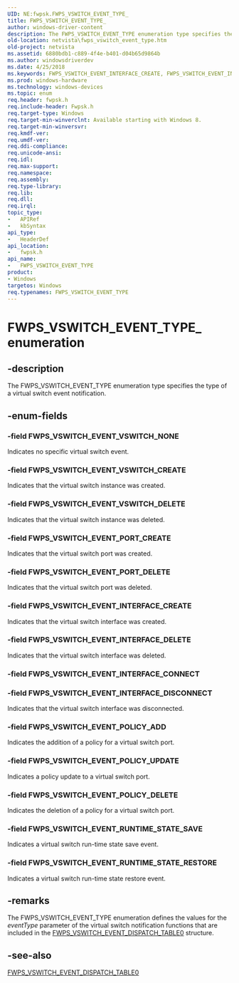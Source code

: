 ```yaml
---
UID: NE:fwpsk.FWPS_VSWITCH_EVENT_TYPE_
title: FWPS_VSWITCH_EVENT_TYPE_
author: windows-driver-content
description: The FWPS_VSWITCH_EVENT_TYPE enumeration type specifies the type of a virtual switch event notification.
old-location: netvista\fwps_vswitch_event_type.htm
old-project: netvista
ms.assetid: 6880bdb1-c889-4f4e-b401-d04b65d9864b
ms.author: windowsdriverdev
ms.date: 4/25/2018
ms.keywords: FWPS_VSWITCH_EVENT_INTERFACE_CREATE, FWPS_VSWITCH_EVENT_INTERFACE_DELETE, FWPS_VSWITCH_EVENT_INTERFACE_DISCONNECT, FWPS_VSWITCH_EVENT_POLICY_ADD, FWPS_VSWITCH_EVENT_POLICY_DELETE, FWPS_VSWITCH_EVENT_POLICY_UPDATE, FWPS_VSWITCH_EVENT_PORT_CREATE, FWPS_VSWITCH_EVENT_PORT_DELETE, FWPS_VSWITCH_EVENT_RUNTIME_STATE_RESTORE, FWPS_VSWITCH_EVENT_RUNTIME_STATE_SAVE, FWPS_VSWITCH_EVENT_TYPE, FWPS_VSWITCH_EVENT_TYPE enumeration [Network Drivers Starting with Windows Vista], FWPS_VSWITCH_EVENT_TYPE_, FWPS_VSWITCH_EVENT_VSWITCH_CREATE, FWPS_VSWITCH_EVENT_VSWITCH_DELETE, FWPS_VSWITCH_EVENT_VSWITCH_NONE, fwpsk/FWPS_VSWITCH_EVENT_INTERFACE_CREATE, fwpsk/FWPS_VSWITCH_EVENT_INTERFACE_DELETE, fwpsk/FWPS_VSWITCH_EVENT_INTERFACE_DISCONNECT, fwpsk/FWPS_VSWITCH_EVENT_POLICY_ADD, fwpsk/FWPS_VSWITCH_EVENT_POLICY_DELETE, fwpsk/FWPS_VSWITCH_EVENT_POLICY_UPDATE, fwpsk/FWPS_VSWITCH_EVENT_PORT_CREATE, fwpsk/FWPS_VSWITCH_EVENT_PORT_DELETE, fwpsk/FWPS_VSWITCH_EVENT_RUNTIME_STATE_RESTORE, fwpsk/FWPS_VSWITCH_EVENT_RUNTIME_STATE_SAVE, fwpsk/FWPS_VSWITCH_EVENT_TYPE, fwpsk/FWPS_VSWITCH_EVENT_VSWITCH_CREATE, fwpsk/FWPS_VSWITCH_EVENT_VSWITCH_DELETE, fwpsk/FWPS_VSWITCH_EVENT_VSWITCH_NONE, netvista.fwps_vswitch_event_type
ms.prod: windows-hardware
ms.technology: windows-devices
ms.topic: enum
req.header: fwpsk.h
req.include-header: Fwpsk.h
req.target-type: Windows
req.target-min-winverclnt: Available starting with Windows 8.
req.target-min-winversvr: 
req.kmdf-ver: 
req.umdf-ver: 
req.ddi-compliance: 
req.unicode-ansi: 
req.idl: 
req.max-support: 
req.namespace: 
req.assembly: 
req.type-library: 
req.lib: 
req.dll: 
req.irql: 
topic_type:
-	APIRef
-	kbSyntax
api_type:
-	HeaderDef
api_location:
-	fwpsk.h
api_name:
-	FWPS_VSWITCH_EVENT_TYPE
product:
- Windows
targetos: Windows
req.typenames: FWPS_VSWITCH_EVENT_TYPE
---
```


# FWPS_VSWITCH_EVENT_TYPE_ enumeration


## -description


The FWPS_VSWITCH_EVENT_TYPE enumeration type specifies the type of a virtual switch event notification.


## -enum-fields




### -field FWPS_VSWITCH_EVENT_VSWITCH_NONE

Indicates no specific virtual switch event.


### -field FWPS_VSWITCH_EVENT_VSWITCH_CREATE

Indicates that the virtual switch instance was created.




### -field FWPS_VSWITCH_EVENT_VSWITCH_DELETE

Indicates that the virtual switch instance was deleted.




### -field FWPS_VSWITCH_EVENT_PORT_CREATE

Indicates that the virtual switch port was created.




### -field FWPS_VSWITCH_EVENT_PORT_DELETE

Indicates that the virtual switch port was deleted.




### -field FWPS_VSWITCH_EVENT_INTERFACE_CREATE

Indicates that the virtual switch interface was created.




### -field FWPS_VSWITCH_EVENT_INTERFACE_DELETE

Indicates that the virtual switch interface was deleted.




### -field FWPS_VSWITCH_EVENT_INTERFACE_CONNECT


### -field FWPS_VSWITCH_EVENT_INTERFACE_DISCONNECT

Indicates that the virtual switch interface was disconnected.




### -field FWPS_VSWITCH_EVENT_POLICY_ADD

Indicates the addition of a policy for a virtual switch port.


### -field FWPS_VSWITCH_EVENT_POLICY_UPDATE

Indicates a policy update to a virtual switch port.



### -field FWPS_VSWITCH_EVENT_POLICY_DELETE

Indicates the deletion of a policy for a virtual switch port.


### -field FWPS_VSWITCH_EVENT_RUNTIME_STATE_SAVE

Indicates a virtual switch run-time state save event.


### -field FWPS_VSWITCH_EVENT_RUNTIME_STATE_RESTORE

Indicates a virtual switch run-time state restore event.


## -remarks



The 
    FWPS_VSWITCH_EVENT_TYPE  enumeration defines the values for the <i>eventType</i> parameter of the  virtual switch notification functions that are included in the <a href="https://msdn.microsoft.com/library/windows/hardware/hh451263">FWPS_VSWITCH_EVENT_DISPATCH_TABLE0</a> structure.




## -see-also




<a href="https://msdn.microsoft.com/library/windows/hardware/hh451263">FWPS_VSWITCH_EVENT_DISPATCH_TABLE0</a>
 

 

